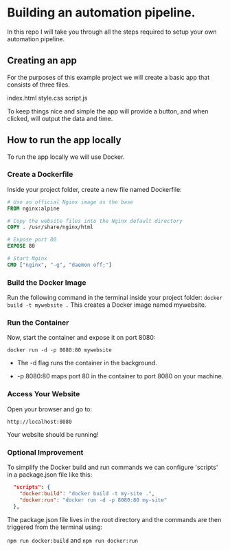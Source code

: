 # Building an automation pipeline.
In this repo I will take you through all the steps required to setup your own automation pipeline. 

## Creating an app
For the purposes of this example project we will create a basic app that consists of three files. 

index.html
style.css
script.js

To keep things nice and simple the app will provide a button, and when clicked, will output the data and time.

## How to run the app locally
To run the app locally we will use Docker.

### Create a Dockerfile
Inside your project folder, create a new file named Dockerfile:

```dockerfile
# Use an official Nginx image as the base
FROM nginx:alpine

# Copy the website files into the Nginx default directory
COPY . /usr/share/nginx/html

# Expose port 80
EXPOSE 80

# Start Nginx
CMD ["nginx", "-g", "daemon off;"]
```

### Build the Docker Image
Run the following command in the terminal inside your project folder:
```docker build -t mywebsite .```
This creates a Docker image named mywebsite.

### Run the Container
Now, start the container and expose it on port 8080:

```docker run -d -p 8080:80 mywebsite```
* The -d flag runs the container in the background.

* -p 8080:80 maps port 80 in the container to port 8080 on your machine.

### Access Your Website
Open your browser and go to:

```http://localhost:8080```

Your website should be running!

### Optional Improvement
To simplify the Docker build and run commands we can configure 'scripts' in a package.json file like this: 

```JSON
  "scripts": {
    "docker:build": "docker build -t my-site .",
    "docker:run": "docker run -d -p 8080:80 my-site"
  },
```
The package.json file lives in the root directory and the commands are then triggered from the terminal using:

```npm run docker:build```
and 
```npm run docker:run```

